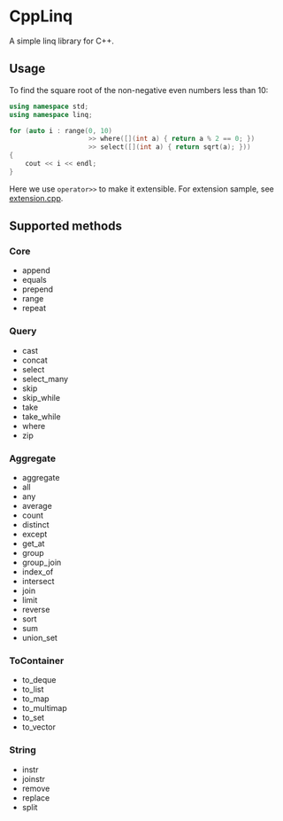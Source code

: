 # CppLinq
A simple linq library for C++.
## Usage
To find the square root of the non-negative even numbers less than 10:
``` c++
using namespace std;
using namespace linq;

for (auto i : range(0, 10)
                    >> where([](int a) { return a % 2 == 0; })
                    >> select([](int a) { return sqrt(a); }))
{
    cout << i << endl;
}
```
Here we use `operator>>` to make it extensible.
For extension sample, see [extension.cpp](test/extension.cpp).
## Supported methods
### Core
* append
* equals
* prepend
* range
* repeat
### Query
* cast
* concat
* select
* select_many
* skip
* skip_while
* take
* take_while
* where
* zip
### Aggregate
* aggregate
* all
* any
* average
* count
* distinct
* except
* get_at
* group
* group_join
* index_of
* intersect
* join
* limit
* reverse
* sort
* sum
* union_set
### ToContainer
* to_deque
* to_list
* to_map
* to_multimap
* to_set
* to_vector
### String
* instr
* joinstr
* remove
* replace
* split
